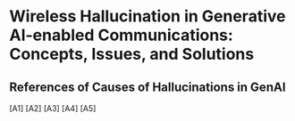 # Wireless Hallucination in Generative AI-enabled Communications: Concepts, Issues, and Solutions
## References of Causes of Hallucinations in GenAI
[A1]
[A2]
[A3]
[A4]
[A5]
